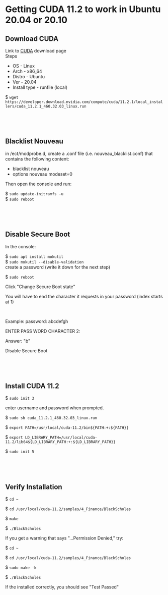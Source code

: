 # Getting CUDA 11.2 to work in Ubuntu 20.04 or 20.10
## Download CUDA
  Link to [CUDA](https://developer.nvidia.com/cuda-downloads) download page<br>
  Steps
* OS - Linux
* Arch - x86_64
* Distro - Ubuntu
* Ver - 20.04
* Install type - runfile (local)<br>
<p>$ <code>wget https://developer.download.nvidia.com/compute/cuda/11.2.1/local_installers/cuda_11.2.1_460.32.03_linux.run</code>
<p><br><p><br>

## Blacklist Nouveau
in /ect/modprobe.d, create a .conf file (i.e. nouveau_blacklist.conf) that contains the following content:
* blacklist nouveau
* options nouveau modeset=0
<p>Then open the console and run:<br>
<p>$ <code>sudo update-initramfs -u</code><br>
$ <code>sudo reboot</code>
<p><br><p><br>

## Disable Secure Boot
In the console:
<p>$ <code>sudo apt install mokutil</code><br>
$ <code>sudo mokutil --disable-validation</code><br>
create a password (write it down for the next step)<br>
<p>$ <code>sudo reboot</code><br>
<p>Click "Change Secure Boot state"<br>
<p>You will have to end the character it requests in your password (index starts at 1)<br>
<p><br>
<p>Example: password: abcdefgh<br>
<p>ENTER PASS WORD CHARACTER 2: <br>
<p>Answer: "b"<br>      
<p>Disable Secure Boot<br>
<p><br><p><br>

## Install CUDA 11.2
<p>$ <code>sudo init 3</code>
<p>enter username and password when prompted. 
<p>$ <code>sudo sh cuda_11.2.1_460.32.03_linux.run</code>
<p>$ <code>export PATH=/usr/local/cuda-11.2/bin${PATH:+:${PATH}}</code>
<p>$ <code>export LD_LIBRARY_PATH=/usr/local/cuda-11.2/lib64${LD_LIBRARY_PATH:+:${LD_LIBRARY_PATH}}</code>
<p>$ <code>sudo init 5</code>
<p><br><p><br>

## Verify Installation
<p>$ <code>cd ~</code>
<p>$ <code>cd /usr/local/cuda-11.2/samples/4_Finance/BlackScholes</code>
<p>$ <code>make</code>
<p>$ <code>./BlackScholes</code>
<p>If you get a warning that says "...Permission Denied," try:
<p>$ <code>cd ~</code>
<p>$ <code>cd /usr/local/cuda-11.2/samples/4_Finance/BlackScholes</code>
<p>$ <code>sudo make -k</code>
<p>$ <code>./BlackScholes</code>
<p>If the installed correctly, you should see "Test Passed"